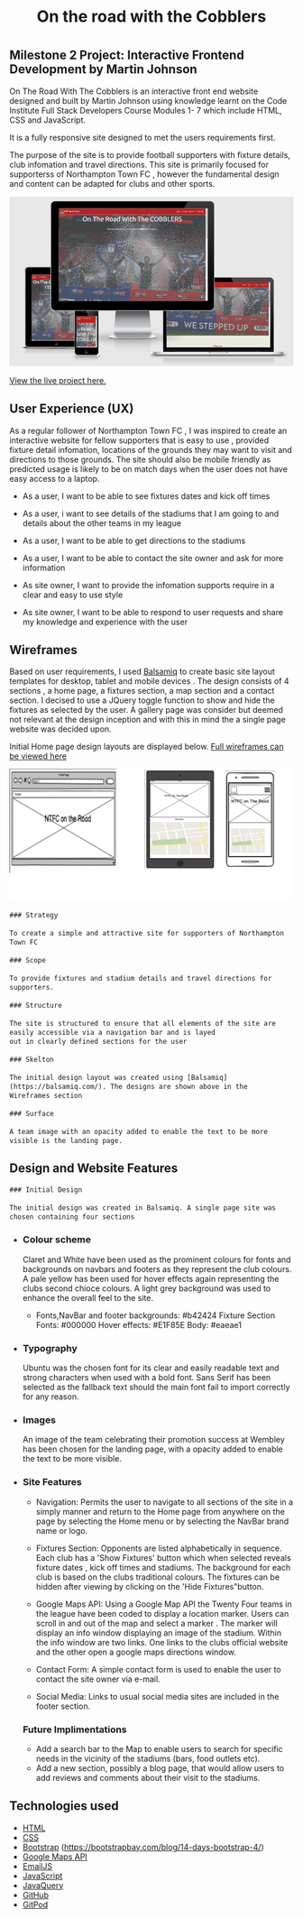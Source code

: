 <h1 align = "center">On the road with the Cobblers<h1>

## Milestone 2 Project: Interactive Frontend Development by Martin Johnson

On The Road With The Cobblers is an interactive front end website designed and built by Martin Johnson using knowledge
learnt on the Code Institute Full Stack Developers Course Modules 1- 7 which include HTML, CSS and JavaScript.

It is a fully responsive site designed to met the users requirements first.

The purpose of the site is to provide football supporters with fixture details, club infomation and travel directions. This 
site is primarily focused for supporterss of Northampton Town FC , however the fundamental design and content can be adapted 
for clubs and other sports.

![mock ups on various devices.](assets/readme_docs/mockup.png)

[View the live project here.](https://martinjohnson26.github.io/Milestone2-Project/)

## User Experience (UX)

As a regular follower of Northampton Town FC , I was inspired to create an interactive website for fellow supporters 
that is easy to use , provided fixture detail infomation, locations of the grounds they may want to visit and directions
to those grounds. The site should also be mobile friendly as predicted usage is likely to be on match days when the user
 does not have easy access to a laptop.

 - As a user, I want to be able to see fixtures dates and kick off times
 - As a user, i want to see details of the stadiums that I am going to and details about the other teams in my league
 - As a user, I want to be able to get directions to the stadiums
 - As a user, I want to be able to contact the site owner and ask for more information

 - As site owner, I want to provide the infomation supports require in a clear and easy to use style
 - As site owner, I want to be able to respond to user requests and share my knowledge and experience with the user

 ## Wireframes

 Based on user requirements, I used [Balsamiq](https://balsamiq.com/) to create basic site layout templates for desktop,
 tablet and mobile devices . The design consists of 4 sections , a home page, a fixtures section, a map section and a 
 contact section. I decised to use a JQuery toggle function to show and hide the fixtures as selected by the user. A gallery 
 page was consider but deemed not relevant at the design inception and with this in mind the a single page website was
 decided upon.

 Initial Home page design layouts are displayed below. [Full wireframes can be viewed here](assets/readme_docs/wireframes/wireframes.pdf)

 ![Homepage wireframes](assets/readme_docs/wireframes/screens.png)

    ### Strategy

    To create a simple and attractive site for supporters of Northampton Town FC

    ### Scope

    To provide fixtures and stadium details and travel directions for supporters. 

    ### Structure

    The site is structured to ensure that all elements of the site are easily accessible via a navigation bar and is layed
    out in clearly defined sections for the user

    ### Skelton

    The initial design layout was created using [Balsamiq](https://balsamiq.com/). The designs are shown above in the
    Wireframes section

    ### Surface

    A team image with an opacity added to enable the text to be more visible is the landing page.
    
 ## Design and Website Features

    ### Initial Design

    The initial design was created in Balsamiq. A single page site was chosen containing four sections

-   ### Colour scheme

    Claret and White have been used as the prominent colours for fonts and backgrounds on navbars and footers as they
    represent the club colours. A pale yellow has been used for hover effects again representing the clubs second chioce
    colours. A light grey background was used to enhance the overall feel to the site.

    * Fonts,NavBar and footer backgrounds:  #b42424
      Fixture Section Fonts: #000000
      Hover effects: #E1F85E
      Body: #eaeae1

-   ### Typography

    Ubuntu was the chosen font for its clear and easily readable text and strong characters when used with a bold font.
    Sans Serif has been selected as the fallback text should the main font fail to import correctly for any reason.

-   ### Images

    An image of the team celebrating their promotion success at Wembley has been chosen for the landing page, with a opacity
    added to enable the text to be more visible.

-   ### Site Features

    * Navigation: Permits the user to navigate to all sections of the site in a simply manner and return to the Home page
    from anywhere on the page by selecting the Home menu or by selecting the NavBar brand name or logo.

    * Fixtures Section: Opponents are listed alphabetically in sequence. Each club has a 'Show Fixtures' button which when
     selected reveals fixture dates , kick off times and stadiums. The background for each club is based on the clubs
     traditional colours. The fixtures can be hidden after viewing by clicking on the 'Hide Fixtures"button.

    * Google Maps API: Using a Google Map API the Twenty Four teams in the league have been coded to display a location
     marker. Users can scroll in and out of the map and select a marker . The marker will display an info window displaying
     an image of the stadium. Within the info window are two links. One links to the clubs official website and the other
     open a google maps directions window.

    * Contact Form: A simple contact form is used to enable the user to contact the site owner via e-mail.

    * Social Media: Links to usual social media sites are included in the footer section.

    ### Future Implimentations

    * Add a search bar to the Map to enable users to search for specific needs in the vicinity of the stadiums (bars, food
     outlets etc).
    * Add a new section, possibly a blog page, that would allow users to add reviews and comments about their visit to
     the stadiums.

##  Technologies used

* [HTML](https://html.com/)  
* [CSS](https://www.w3schools.com/css/)  
* [Bootstrap](https://getbootstrap.com/) (https://bootstrapbay.com/blog/14-days-bootstrap-4/)
* [Google Maps API](https://developers.google.com/maps/documentation)
* [EmailJS](https://www.emailjs.com/)
* [JavaScript](https://www.javascript.com/) 
* [JavaQuery](https://jquery.com/)
* [GitHub](https://github.com/)
* [GitPod](https://www.gitpod.io/)
